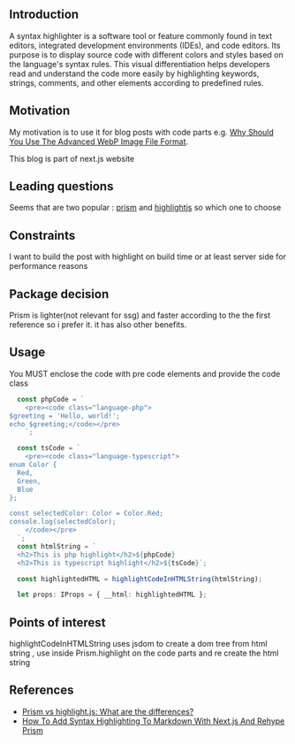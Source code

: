 <h2>Introduction</h2>
A syntax highlighter is a software tool or feature commonly found in text editors, integrated development environments (IDEs), and code editors. Its purpose is to display source code with different colors and styles based on the language's syntax rules. This visual differentiation helps developers read and understand the code more easily by highlighting keywords, strings, comments, and other elements according to predefined rules.

<h2>Motivation</h2>
<p>My motivation is to use it for blog posts with code parts e.g. <a href='https://nathankrasney.com/posts/load-image-faster-with-webp'>Why Should You Use The Advanced WebP Image File Format</a>.</p> 
<p>This blog is part of next.js website</a>

<h2>Leading questions</h2>
Seems that are two popular : <a href='https://prismjs.com/'>prism</a> and <a href='https://highlightjs.org/'>highlightjs</a> so which one to choose

<h2>Constraints</h2>
I want to build the post with highlight on build time or at least server side for performance reasons

<h2>Package decision</h2>
Prism is lighter(not relevant for ssg) and faster according to the the first reference so i prefer it. it has also other benefits.

<h2>Usage</h2>
You MUST enclose the code with pre code elements and provide the code class

```typescript
  const phpCode = `
    <pre><code class="language-php">
$greeting = 'Hello, world!';
echo $greeting;</code></pre>
    `;

  const tsCode = `
    <pre><code class="language-typescript">
enum Color {
  Red,
  Green,
  Blue
};

const selectedColor: Color = Color.Red;
console.log(selectedColor);
    </code></pre>
  `;
  const htmlString = `
  <h2>This is php highlight</h2>${phpCode}
  <h2>This is typescript highlight</h2>${tsCode}`;

  const highlightedHTML = highlightCodeInHTMLString(htmlString);

  let props: IProps = { __html: highlightedHTML };
```

<h2>Points of interest</h2>
highlightCodeInHTMLString uses jsdom to create a dom tree from html string , use inside Prism.highlight on the code parts and re create the html string

<h2>References</h2>
<ul>
<li><a href='https://stackshare.io/stackups/highlightjs-vs-prism'>Prism vs highlight.js: What are the differences?</a></li>
<li><a href='https://www.youtube.com/watch?v=8ftIq9cgWMo'>How To Add Syntax Highlighting To Markdown With Next.js And Rehype Prism</a></li>
</ul>
